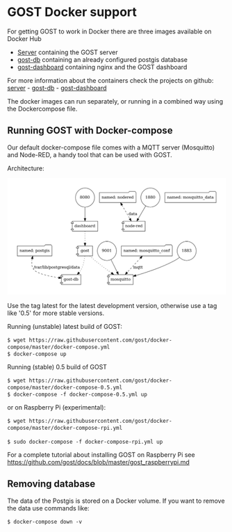 # GOST Docker support

For getting GOST to work in Docker there are three images available on Docker Hub

- [Server](https://hub.docker.com/r/geodan/gost/) containing the GOST server  
- [gost-db](https://hub.docker.com/r/geodan/gost-db/) containing an already configured postgis database  
- [gost-dashboard](https://hub.docker.com/r/geodan/gost-dashboard/) containing nginx and the GOST dashboard  

For more information about the containers check the projects on github: [server](https://github.com/gost/server) - [gost-db](https://github.com/gost/gost-db) - [gost-dashboard](https://github.com/gost/dashboard)

The docker images can run separately, or running in a combined way using the Dockercompose file.

## Running GOST with Docker-compose
Our default docker-compose file comes with a MQTT server (Mosquitto) and Node-RED, a handy tool that can be used with GOST.

Architecture:

<kbd><img src="./images/docker-compose.png"/></kbd>

Use the tag latest for the latest development version, otherwise use a tag like '0.5' for more stable versions.   

Running (unstable) latest build of GOST:
```
$ wget https://raw.githubusercontent.com/gost/docker-compose/master/docker-compose.yml 
$ docker-compose up
```
Running (stable) 0.5 build of GOST
```
$ wget https://raw.githubusercontent.com/gost/docker-compose/master/docker-compose-0.5.yml 
$ docker-compose -f docker-compose-0.5.yml up
```

or on Raspberry Pi (experimental):
```
$ wget https://raw.githubusercontent.com/gost/docker-compose/master/docker-compose-rpi.yml

$ sudo docker-compose -f docker-compose-rpi.yml up
```

For a complete tutorial about installing GOST on Raspberry Pi see https://github.com/gost/docs/blob/master/gost_raspberrypi.md

## Removing database

The data of the Postgis is stored on a Docker volume. If you want to remove the data use commands like:

```
$ docker-compose down -v
```
